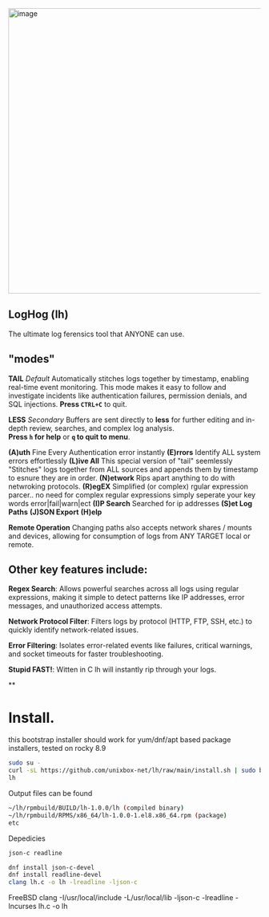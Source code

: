 <img width="1177" height="569" alt="image" src="https://github.com/user-attachments/assets/907a3fd5-7aa5-41df-8d59-21919848572f" />

## LogHog (lh)

The ultimate log ferensics tool that ANYONE can use.

## "modes"

**TAIL**  *Default*
Automatically stitches logs together by timestamp, enabling real-time event monitoring. This mode makes 
it easy to follow and investigate incidents like authentication failures, permission denials, and SQL 
injections. **Press `CTRL+C`** to quit.

**LESS**  *Secondary*
Buffers are sent directly to **less** for further editing and in-depth review, searches, and complex log 
analysis.  
**Press `h` for help** or **`q` to quit to menu**.


**(A)uth** Fine Every Authentication error instantly
**(E)rrors** Identify ALL system errors effortlessly
**(L)ive All** This special version of "tail" seemlessly "Stitches" logs together from ALL sources and appends them by timestamp to esnure they are in order.
**(N)etwork** Rips apart anything to do with netwroking protocols.
**(R)egEX** Simplified (or complex) rgular expression parcer.. no need for complex regular expressions simply seperate your key words error|fail|warn|ect
**(I)P Search** Searched for ip addresses
**(S)et Log Paths**
**(J)SON Export**
**(H)elp**


**Remote Operation**
Changing paths also accepts network shares / mounts and devices, allowing for consumption of logs from ANY TARGET local or remote.


## Other key features include:
  
**Regex Search**: Allows powerful searches across all logs using regular expressions, making it simple to detect 
patterns like IP addresses, error messages, and unauthorized access attempts. 

**Network Protocol Filter**: Filters logs by protocol (HTTP, FTP, SSH, etc.) to quickly identify network-related 
issues.

**Error Filtering**: Isolates error-related events like failures, critical warnings, and socket timeouts for faster 
troubleshooting.

**Stupid FAST!**: Witten in C lh will instantly rip through your logs.

**

# Install.

  this bootstrap installer should work for yum/dnf/apt based package installers, tested on rocky 8.9
  
  ```bash
  sudo su -
  curl -sL https://github.com/unixbox-net/lh/raw/main/install.sh | sudo bash
  lh
  ```

  Output files can be found
  ```bash
  ~/lh/rpmbuild/BUILD/lh-1.0.0/lh (compiled binary)
  ~/lh/rpmbuild/RPMS/x86_64/lh-1.0.0-1.el8.x86_64.rpm (package)
  etc
  ```
   
  Depedicies
  ```bash
  json-c readline

  dnf install json-c-devel
  dnf install readline-devel
  clang lh.c -o lh -lreadline -ljson-c
  ```

FreeBSD
clang -I/usr/local/include -L/usr/local/lib -ljson-c -lreadline -lncurses lh.c -o lh


